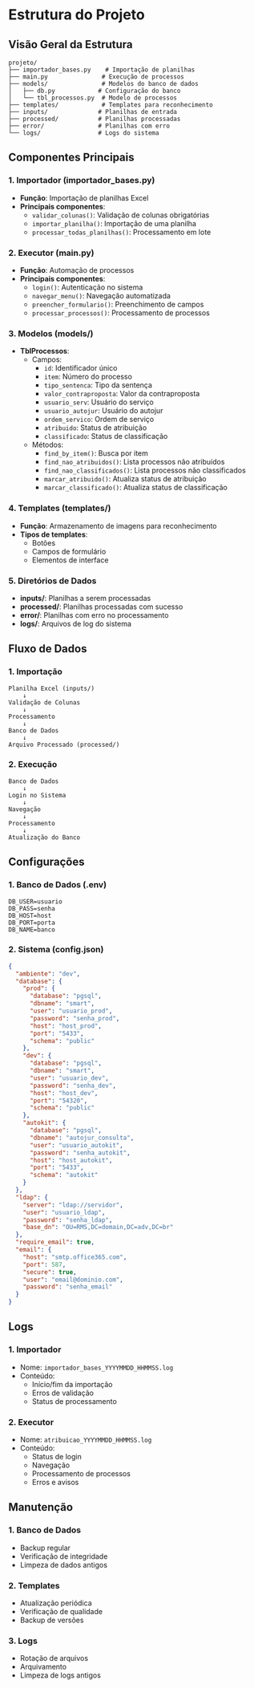 # Estrutura do Projeto

## Visão Geral da Estrutura

```
projeto/
├── importador_bases.py    # Importação de planilhas
├── main.py               # Execução de processos
├── models/               # Modelos do banco de dados
│   ├── db.py            # Configuração do banco
│   └── tbl_processos.py  # Modelo de processos
├── templates/            # Templates para reconhecimento
├── inputs/              # Planilhas de entrada
├── processed/           # Planilhas processadas
├── error/               # Planilhas com erro
└── logs/                # Logs do sistema
```

## Componentes Principais

### 1. Importador (importador_bases.py)

- **Função**: Importação de planilhas Excel
- **Principais componentes**:
  - `validar_colunas()`: Validação de colunas obrigatórias
  - `importar_planilha()`: Importação de uma planilha
  - `processar_todas_planilhas()`: Processamento em lote

### 2. Executor (main.py)

- **Função**: Automação de processos
- **Principais componentes**:
  - `login()`: Autenticação no sistema
  - `navegar_menu()`: Navegação automatizada
  - `preencher_formulario()`: Preenchimento de campos
  - `processar_processos()`: Processamento de processos

### 3. Modelos (models/)

- **TblProcessos**:
  - Campos:
    - `id`: Identificador único
    - `item`: Número do processo
    - `tipo_sentenca`: Tipo da sentença
    - `valor_contraproposta`: Valor da contraproposta
    - `usuario_serv`: Usuário do serviço
    - `usuario_autojur`: Usuário do autojur
    - `ordem_servico`: Ordem de serviço
    - `atribuido`: Status de atribuição
    - `classificado`: Status de classificação
  - Métodos:
    - `find_by_item()`: Busca por item
    - `find_nao_atribuidos()`: Lista processos não atribuídos
    - `find_nao_classificados()`: Lista processos não classificados
    - `marcar_atribuido()`: Atualiza status de atribuição
    - `marcar_classificado()`: Atualiza status de classificação

### 4. Templates (templates/)

- **Função**: Armazenamento de imagens para reconhecimento
- **Tipos de templates**:
  - Botões
  - Campos de formulário
  - Elementos de interface

### 5. Diretórios de Dados

- **inputs/**: Planilhas a serem processadas
- **processed/**: Planilhas processadas com sucesso
- **error/**: Planilhas com erro no processamento
- **logs/**: Arquivos de log do sistema

## Fluxo de Dados

### 1. Importação

```
Planilha Excel (inputs/)
    ↓
Validação de Colunas
    ↓
Processamento
    ↓
Banco de Dados
    ↓
Arquivo Processado (processed/)
```

### 2. Execução

```
Banco de Dados
    ↓
Login no Sistema
    ↓
Navegação
    ↓
Processamento
    ↓
Atualização do Banco
```

## Configurações

### 1. Banco de Dados (.env)

```env
DB_USER=usuario
DB_PASS=senha
DB_HOST=host
DB_PORT=porta
DB_NAME=banco
```

### 2. Sistema (config.json)

```json
{
  "ambiente": "dev",
  "database": {
    "prod": {
      "database": "pgsql",
      "dbname": "smart",
      "user": "usuario_prod",
      "password": "senha_prod",
      "host": "host_prod",
      "port": "5433",
      "schema": "public"
    },
    "dev": {
      "database": "pgsql",
      "dbname": "smart",
      "user": "usuario_dev",
      "password": "senha_dev",
      "host": "host_dev",
      "port": "54320",
      "schema": "public"
    },
    "autokit": {
      "database": "pgsql",
      "dbname": "autojur_consulta",
      "user": "usuario_autokit",
      "password": "senha_autokit",
      "host": "host_autokit",
      "port": "5433",
      "schema": "autokit"
    }
  },
  "ldap": {
    "server": "ldap://servidor",
    "user": "usuario_ldap",
    "password": "senha_ldap",
    "base_dn": "OU=RMS,DC=domain,DC=adv,DC=br"
  },
  "require_email": true,
  "email": {
    "host": "smtp.office365.com",
    "port": 587,
    "secure": true,
    "user": "email@dominio.com",
    "password": "senha_email"
  }
}
```

## Logs

### 1. Importador

- Nome: `importador_bases_YYYYMMDD_HHMMSS.log`
- Conteúdo:
  - Início/fim da importação
  - Erros de validação
  - Status de processamento

### 2. Executor

- Nome: `atribuicao_YYYYMMDD_HHMMSS.log`
- Conteúdo:
  - Status de login
  - Navegação
  - Processamento de processos
  - Erros e avisos

## Manutenção

### 1. Banco de Dados

- Backup regular
- Verificação de integridade
- Limpeza de dados antigos

### 2. Templates

- Atualização periódica
- Verificação de qualidade
- Backup de versões

### 3. Logs

- Rotação de arquivos
- Arquivamento
- Limpeza de logs antigos
